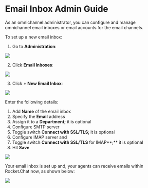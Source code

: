 # Email Inbox Admin Guide

As an omnichannel administrator, you can configure and manage omnichannel email inboxes or email accounts for the email channels.

To set up a new email inbox:

1. Go to **Administration**:

![](../../../../.gitbook/assets/image%20%28241%29.png)

2. Click **Email Inboxes**:

![](../../../../.gitbook/assets/image%20%28242%29.png)

3. Click **+ New Email Inbox**:

![](../../../../.gitbook/assets/image%20%28252%29.png)

Enter the following details:

1. Add **Name** of the email inbox
2. Specify the **Email** address
3. Assign it to a **Department;** it is optional 
4. Configure SMTP server
5. Toggle switch **Connect with SSL/TLS;** it is optional 
6.  Configure IMAP server and
7. Toggle switch **Connect with SSL/TLS** for IMAP**;** it is optional 
8. Hit **Save**

![](../../../../.gitbook/assets/image%20%28240%29.png)

Your email inbox is set up and, your agents can receive emails within Rocket.Chat now, as shown below:

![](../../../../.gitbook/assets/image%20%28255%29.png)

 

